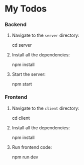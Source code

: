 # My Todos

### Backend

1. Navigate to the `server` directory:

   cd server

2. Install all the dependencies:

   npm install

3. Start the server:

   npm start

### Frontend

1. Navigate to the `client` directory:

   cd client

2. Install all the dependencies:

   npm install

3. Run frontend code:

   npm run dev
